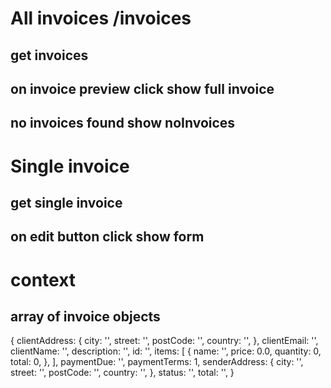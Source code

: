 # All invoices /invoices

## get invoices

## on invoice preview click show full invoice

## no invoices found show noInvoices

# Single invoice

## get single invoice

## on edit button click show form

# context

## array of invoice objects


{
    clientAddress: {
      city: '',
      street: '',
      postCode: '',
      country: '',
    },
    clientEmail: '',
    clientName: '',
    description: '',
    id: '',
    items: [
      {
        name: '',
        price: 0.0,
        quantity: 0,
        total: 0,
      },
    ],
    paymentDue: '',
    paymentTerms: 1,
    senderAddress: {
      city: '',
      street: '',
      postCode: '',
      country: '',
    },
    status: '',
    total: '',
  }